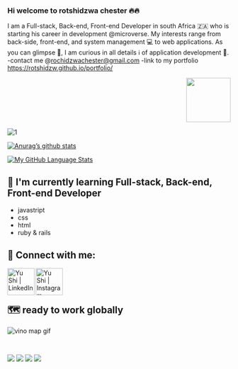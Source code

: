### Hi welcome to rotshidzwa chester 🔥🔥
I am a Full-stack, Back-end, Front-end Developer in south Africa 🇿🇦 who is starting  his career in development @microverse. My interests range from back-side, front-end, and system management 💻 to web applications. As you can glimpse 🙈, I am curious in all details ℹ️ of application development 🥇.
-contact me @rochidzwachester@gmail.com
-link to my portfolio  https://rotshidzw.github.io/portfolio/


<div id="header" align="right">
  <img src="https://media.giphy.com/media/M9gbBd9nbDrOTu1Mqx/giphy.gif" width="100" />
</div>


![1](https://user-images.githubusercontent.com/69056906/168400491-e4eddddf-e382-44c6-a9d1-fd2b0b2d35ad.png)

[![Anurag’s github stats](https://github-readme-stats.vercel.app/api?username=rotshidzw)](https://github.com/rotshidzw)

[![My GitHub Language Stats](https://github-readme-stats.vercel.app/api/top-langs/?username=rotshidzw&langs_count=5&theme=tokyonight)]()     





## 🌱 I'm currently learning Full-stack, Back-end, Front-end Developer 

- javastript
- css
- html
- ruby & rails




## 🤝 Connect with me:

<a href="https://www.linkedin.com/in/rochidzwa-chester-8062b6211/"><img align="left" src="https://raw.githubusercontent.com/yushi1007/yushi1007/main/images/linkedin.svg" alt="Yu Shi | LinkedIn" width="61px"/></a>
<a href="https://www.instagram.com/rochi_chester/"><img align="left" src="https://raw.githubusercontent.com/yushi1007/yushi1007/main/images/instagram.svg" alt="Yu Shi | Instagram" width="61px"/></a>


</br>


</br>

</br>

## 🗺️ ready to work globally 
![vino map gif](https://github.com/AlenaNiku/vino-map/blob/master/vino-giphy.gif)

</br>

![](https://img.shields.io/badge/Tools-GitHub-informational?style=flat&logo=GitHub&color=181717)
![](https://img.shields.io/badge/Style-CSS3-informational?style=flat&logo=CSS3&color=1572B6)
![](https://img.shields.io/badge/Code-JavaScript-informational?style=flat&logo=JavaScript&color=F7DF1E)
![](https://img.shields.io/badge/Code-HTML5-informational?style=flat&logo=HTML5&color=E34F26)

